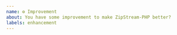 ```yaml
---
name: ⚙ Improvement
about: You have some improvement to make ZipStream-PHP better?
labels: enhancement
---
```


<!--
- Please target the main branch of ZipStream-PHP.
-->
